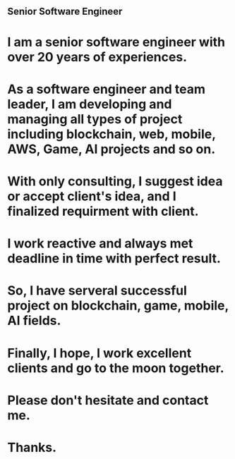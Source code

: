 ## Senior Software Engineer
# I am a senior software engineer with over 20 years of experiences.
# As a software engineer and team leader, I am developing and managing all types of project including blockchain, web, mobile, AWS, Game, AI projects and so on.
# With only consulting, I suggest idea or accept client's idea, and I finalized requirment with client.
# I work reactive and always met deadline in time with perfect result.
# So, I have serveral successful project on blockchain, game, mobile, AI fields.
# Finally, I hope, I work excellent clients and go to the moon together.
# Please don't hesitate and contact me.
# Thanks.
